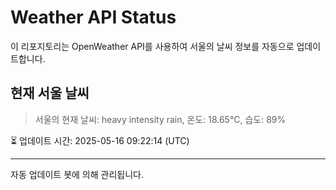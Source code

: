 
# Weather API Status

이 리포지토리는 OpenWeather API를 사용하여 서울의 날씨 정보를 자동으로 업데이트합니다.

## 현재 서울 날씨
> 서울의 현재 날씨: heavy intensity rain, 온도: 18.65°C, 습도: 89%

⏳ 업데이트 시간: 2025-05-16 09:22:14 (UTC)

---
자동 업데이트 봇에 의해 관리됩니다.
